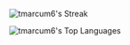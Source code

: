 ![tmarcum6's Streak](https://github-readme-streak-stats.herokuapp.com/?user=tmarcum6&theme=tokyonight&hide_border=true)

![tmarcum6's Top Languages](https://github-readme-stats.vercel.app/api/top-langs/?username=tmarcum6&theme=tokyonight&show_icons=true&hide_border=true&layout=compact)
